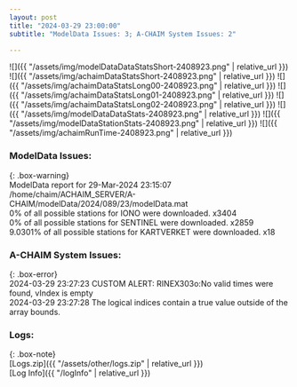 ```yaml
---
layout: post
title: "2024-03-29 23:00:00"
subtitle: "ModelData Issues: 3; A-CHAIM System Issues: 2"

---
```


![]({{ "/assets/img/modelDataDataStatsShort-2408923.png" | relative_url }})
![]({{ "/assets/img/achaimDataStatsShort-2408923.png" | relative_url }})
![]({{ "/assets/img/achaimDataStatsLong00-2408923.png" | relative_url }})
![]({{ "/assets/img/achaimDataStatsLong01-2408923.png" | relative_url }})
![]({{ "/assets/img/achaimDataStatsLong02-2408923.png" | relative_url }})
![]({{ "/assets/img/modelDataDataStats-2408923.png" | relative_url }})
![]({{ "/assets/img/modelDataStationStats-2408923.png" | relative_url }})
![]({{ "/assets/img/achaimRunTime-2408923.png" | relative_url }})


### ModelData Issues:  
  
{: .box-warning}  
 ModelData report for 29-Mar-2024 23:15:07   
 /home/chaim/ACHAIM_SERVER/A-CHAIM/modelData/2024/089/23/modelData.mat   
 0% of all possible stations for IONO were downloaded. x3404   
 0% of all possible stations for SENTINEL were downloaded. x2859   
 9.0301% of all possible stations for KARTVERKET were downloaded. x18   
  
### A-CHAIM System Issues:  
  
{: .box-error}  
2024-03-29 23:27:23 CUSTOM ALERT: RINEX303o:No valid times were found, vIndex is empty  
2024-03-29 23:27:28 The logical indices contain a true value outside of the array bounds.  

### Logs:  
  
{: .box-note}  
[Logs.zip]({{ "/assets/other/logs.zip" | relative_url }})  
[Log Info]({{ "/logInfo" | relative_url }})  
